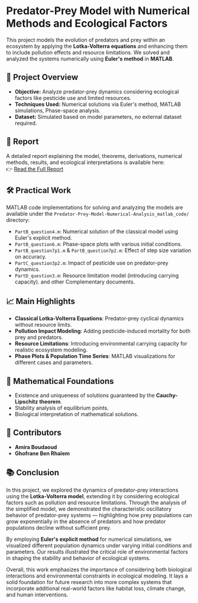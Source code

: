 # Predator-Prey Model with Numerical Methods and Ecological Factors

This project models the evolution of predators and prey within an ecosystem by applying the **Lotka-Volterra equations** and enhancing them to include pollution effects and resource limitations. We solved and analyzed the systems numerically using **Euler's method** in **MATLAB**.

## 📖 Project Overview
- **Objective:** Analyze predator-prey dynamics considering ecological factors like pesticide use and limited resources.
- **Techniques Used:** Numerical solutions via Euler's method, MATLAB simulations, Phase-space analysis.
- **Dataset:** Simulated based on model parameters, no external dataset required.

## 📑 Report
A detailed report explaining the model, theorems, derivations, numerical methods, results, and ecological interpretations is available here:  
👉 [Read the Full Report](./report/PROJNMC2_report.pdf)

## 🛠️ Practical Work
MATLAB code implementations for solving and analyzing the models are available under the `Predator-Prey-Model-Numerical-Analysis_matlab_code/` directory:
- `PartB_question4.m`: Numerical solution of the classical model using Euler's explicit method.
- `PartB_question6.m`: Phase-space plots with various initial conditions.
- `PartB_question7p1.m` & `PartB_question7p2.m`: Effect of step size variation on accuracy.
- `PartC_question3p2.m`: Impact of pesticide use on predator-prey dynamics.
- `PartD_question3.m`: Resource limitation model (introducing carrying capacity).
and other Complementary documents. 

## 📈 Main Highlights
- **Classical Lotka-Volterra Equations**: Predator-prey cyclical dynamics without resource limits.
- **Pollution Impact Modeling**: Adding pesticide-induced mortality for both prey and predators.
- **Resource Limitations**: Introducing environmental carrying capacity for realistic ecosystem modeling.
- **Phase Plots & Population Time Series**: MATLAB visualizations for different cases and parameters.



## 🌟 Mathematical Foundations
- Existence and uniqueness of solutions guaranteed by the **Cauchy-Lipschitz theorem**.
- Stability analysis of equilibrium points.
- Biological interpretation of mathematical solutions.

## 👥 Contributors
- **Amira Boudaoud**
- **Ghofrane Ben Rhaïem**

## 📚 Conclusion

In this project, we explored the dynamics of predator-prey interactions using the **Lotka-Volterra model**, extending it by considering ecological factors such as pollution and resource limitations. Through the analysis of the simplified model, we demonstrated the characteristic oscillatory behavior of predator-prey systems — highlighting how prey populations can grow exponentially in the absence of predators and how predator populations decline without sufficient prey.

By employing **Euler's explicit method** for numerical simulations, we visualized different population dynamics under varying initial conditions and parameters. Our results illustrated the critical role of environmental factors in shaping the stability and behavior of ecological systems.

Overall, this work emphasizes the importance of considering both biological interactions and environmental constraints in ecological modeling. It lays a solid foundation for future research into more complex systems that incorporate additional real-world factors like habitat loss, climate change, and human interventions.


